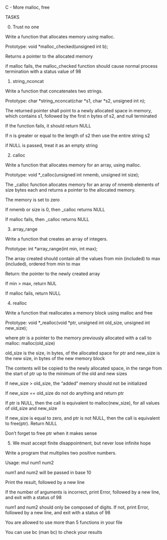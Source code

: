 C - More malloc, free
		
TASKS
		
0. Trust no one
		
Write a function that allocates memory using malloc.
		
Prototype: void *malloc_checked(unsigned int b);		
		
Returns a pointer to the allocated memory
		
if malloc fails, the malloc_checked function should cause normal process termination with a status value of 98

		
1. string_nconcat
		
Write a function that concatenates two strings.		
		
Prototype: char *string_nconcat(char *s1, char *s2, unsigned int n);
		
The returned pointer shall point to a newly allocated space in memory, which contains s1, followed by the first n bytes of s2, and null terminated

If the function fails, it should return NULL		
		
If n is greater or equal to the length of s2 then use the entire string s2
		
if NULL is passed, treat it as an empty string


2. calloc
		
Write a function that allocates memory for an array, using malloc.
		
Prototype: void *_calloc(unsigned int nmemb, unsigned int size);
		
The _calloc function allocates memory for an array of nmemb elements of size bytes each and returns a pointer to the allocated memory.
		
The memory is set to zero
		
If nmemb or size is 0, then _calloc returns NULL
		
If malloc fails, then _calloc returns NULL

		
3. array_range
		
Write a function that creates an array of integers.
		
Prototype: int *array_range(int min, int max);
		
The array created should contain all the values from min (included) to max (included), ordered from min to max
		
Return: the pointer to the newly created array
		
If min > max, return NUL

		
If malloc fails, return NULL
		

4. realloc
		
Write a function that reallocates a memory block using malloc and free
		
Prototype: void *_realloc(void *ptr, unsigned int old_size, unsigned int new_size);
		
where ptr is a pointer to the memory previously allocated with a call to malloc: malloc(old_size)
		
old_size is the size, in bytes, of the allocated space for ptr and new_size is the new size, in bytes of the new memory block
		
The contents will be copied to the newly allocated space, in the range from the start of ptr up to the minimum of the old and new sizes
		
If new_size > old_size, the “added” memory should not be initialized
		
If new_size == old_size do not do anything and return ptr
		
If ptr is NULL, then the call is equivalent to malloc(new_size), for all values of old_size and new_size
		
If new_size is equal to zero, and ptr is not NULL, then the call is equivalent to free(ptr). Return NULL
		
Don’t forget to free ptr when it makes sense

		
5. We must accept finite disappointment, but never lose infinite hope
		
Write a program that multiplies two positive numbers.
		
Usage: mul num1 num2
		
num1 and num2 will be passed in base 10
		
Print the result, followed by a new line
		
If the number of arguments is incorrect, print Error, followed by a new line, and exit with a status of 98
		
num1 and num2 should only be composed of digits. If not, print Error, followed by a new line, and exit with a status of 98
		
You are allowed to use more than 5 functions in your file
		
You can use bc (man bc) to check your results

